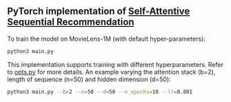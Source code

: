 ## PyTorch implementation of [Self-Attentive Sequential Recommendation](https://arxiv.org/abs/1808.09781)

To train the model on MovieLens-1M (with default hyper-parameters):
~~~bash
python3 main.py
~~~

This implementation supports training with different hyperparameters. Refer to [opts.py](../master/opts.py) for more details. An example varying the attention stack (b=2), length of sequence (n=50) and hidden dimension (d=50):
~~~bash
python3 main.py --b=2 --n=50 --d=50 --n_epochs=10 --lr=0.001
~~~

